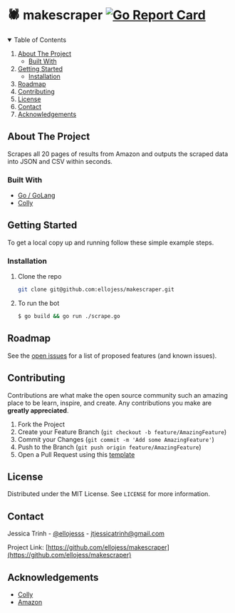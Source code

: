 # 🕷 makescraper [![Go Report Card](https://goreportcard.com/badge/github.com/ellojess/makescraper)](https://goreportcard.com/report/github.com/ellojess/makescraper)

<!-- TABLE OF CONTENTS -->
<details open="open">
  <summary>Table of Contents</summary>
  <ol>
    <li>
      <a href="#about-the-project">About The Project</a>
      <ul>
        <li><a href="#built-with">Built With</a></li>
      </ul>
    </li>
    <li>
      <a href="#getting-started">Getting Started</a>
      <ul>
        <li><a href="#installation">Installation</a></li>
      </ul>
    </li>
    <li><a href="#roadmap">Roadmap</a></li>
    <li><a href="#contributing">Contributing</a></li>
    <li><a href="#license">License</a></li>
    <li><a href="#contact">Contact</a></li>
    <li><a href="#acknowledgements">Acknowledgements</a></li>
  </ol>
</details>

<!-- ABOUT THE PROJECT -->
## About The Project

Scrapes all 20 pages of results from Amazon and outputs the scraped data into JSON and CSV within seconds. 

### Built With
* [Go / GoLang](https://getbootstrap.com)
* [Colly](github.com/gocolly/colly)

<!-- GETTING STARTED -->
## Getting Started

To get a local copy up and running follow these simple example steps.

### Installation

1. Clone the repo
   ```sh
   git clone git@github.com:ellojess/makescraper.git
   ```
   
2. To run the bot
   ```sh
   $ go build && go run ./scrape.go
   ```

<!-- ROADMAP -->
## Roadmap

See the [open issues](https://github.com/ellojess/makescraper/issues) for a list of proposed features (and known issues).

<!-- CONTRIBUTING -->
## Contributing

Contributions are what make the open source community such an amazing place to be learn, inspire, and create. Any contributions you make are **greatly appreciated**.

1. Fork the Project
2. Create your Feature Branch (`git checkout -b feature/AmazingFeature`)
3. Commit your Changes (`git commit -m 'Add some AmazingFeature'`)
4. Push to the Branch (`git push origin feature/AmazingFeature`)
5. Open a Pull Request using this [template](https://github.com/embeddedartistry/templates/blob/master/oss_docs/PULL_REQUEST_TEMPLATE.md)


<!-- LICENSE -->
## License

Distributed under the MIT License. See `LICENSE` for more information.



<!-- CONTACT -->
## Contact

Jessica Trinh - [@ellojesss](https://twitter.com/ellojesss) - jtjessicatrinh@gmail.com

Project Link: [https://github.com/ellojess/makescraper](https://github.com/ellojess/makescraper)

<!-- ACKNOWLEDGEMENTS -->
## Acknowledgements
* [Colly](github.com/gocolly/colly)
* [Amazon](https://www.amazon.com/)



